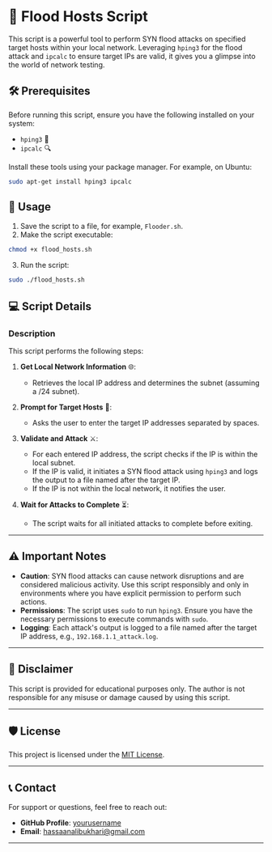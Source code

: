 # 🦠 Flood Hosts Script

This script is a powerful tool to perform SYN flood attacks on specified target hosts within your local network. Leveraging `hping3` for the flood attack and `ipcalc` to ensure target IPs are valid, it gives you a glimpse into the world of network testing.

## 🛠️ Prerequisites

Before running this script, ensure you have the following installed on your system:

- `hping3` 📡
- `ipcalc` 🔍

Install these tools using your package manager. For example, on Ubuntu:

```sh
sudo apt-get install hping3 ipcalc
```

## 🚀 Usage

1. Save the script to a file, for example, `Flooder.sh`.
2. Make the script executable:

```sh
chmod +x flood_hosts.sh
```

3. Run the script:

```sh
sudo ./flood_hosts.sh
```

## 💻 Script Details

### Description

This script performs the following steps:

1. **Get Local Network Information** 🌐:
    - Retrieves the local IP address and determines the subnet (assuming a /24 subnet).

2. **Prompt for Target Hosts** 🎯:
    - Asks the user to enter the target IP addresses separated by spaces.

3. **Validate and Attack** ⚔️:
    - For each entered IP address, the script checks if the IP is within the local subnet.
    - If the IP is valid, it initiates a SYN flood attack using `hping3` and logs the output to a file named after the target IP.
    - If the IP is not within the local network, it notifies the user.

4. **Wait for Attacks to Complete** ⏳:
    - The script waits for all initiated attacks to complete before exiting.

---

## ⚠️ Important Notes

- **Caution**: SYN flood attacks can cause network disruptions and are considered malicious activity. Use this script responsibly and only in environments where you have explicit permission to perform such actions.
- **Permissions**: The script uses `sudo` to run `hping3`. Ensure you have the necessary permissions to execute commands with `sudo`.
- **Logging**: Each attack's output is logged to a file named after the target IP address, e.g., `192.168.1.1_attack.log`.

---

## 📝 Disclaimer

This script is provided for educational purposes only. The author is not responsible for any misuse or damage caused by using this script.

---

## 🛡️ License

This project is licensed under the [MIT License](LICENSE).

---

## 📞 Contact

For support or questions, feel free to reach out:

- **GitHub Profile**: [yourusername](https://github.com/B3TA-BLOCKER)
- **Email**: hassaanalibukhari@gmail.com

---
